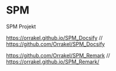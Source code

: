 # SPM
SPM Projekt

https://orrakel.github.io/SPM_Docsify // 
https://github.com/Orrakel/SPM_Docsify


https://github.com/Orrakel/SPM_Remark //
https://orrakel.github.io/SPM_Remark/
